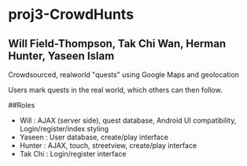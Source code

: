 proj3-CrowdHunts
================

## Will Field-Thompson, Tak Chi Wan, Herman Hunter, Yaseen Islam

Crowdsourced, realworld "quests" using Google Maps and geolocation

Users mark quests in the real world, which others can then follow.

##Roles
- Will 	  : AJAX (server side), quest database, Android UI
  compatibility, Login/register/index styling
- Yaseen  : User database, create/play interface
- Hunter  : AJAX, touch, streetview, create/play interface
- Tak Chi : Login/register interface
